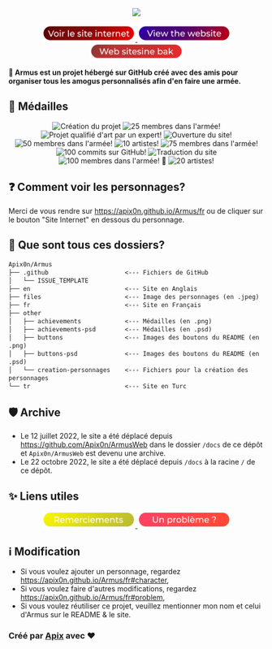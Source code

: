 <p align=center>
    <img src="https://apix0n.github.io/Armus/other/Armus-icon.png" height=175>
</p>

<p align=center>
    <a href="https://apix0n.github.io/Armus/fr">
        <img src="other/buttons/view-website-fr.png" height=32.5 alt="Voir le site internet en Français">
    </a>
    <a href="https://apix0n.github.io/Armus/en">
        <img src="other/buttons/view-website-en.png" height=32.5 alt="View the website in English">
    </a>
    <a href="https://apix0n.github.io/Armus/tr">
        <img src="other/buttons/view-website-tr.png" height=32.5 alt="Web sitesine Türkçede bak">
    </a>
</p>

__🌹 Armus est un projet hébergé sur GitHub créé avec des amis pour organiser tous les amogus personnalisés afin d'en faire une armée.__

## 🏅 Médailles

<p align=center>
    <img src="https://apix0n.github.io/Armus/other/achievements/creation.png" height=200 title="Création du projet">
    <img src="https://apix0n.github.io/Armus/other/achievements/25-membres.png" height=200 title="25 membres dans l'armée!">
    <img src="https://apix0n.github.io/Armus/other/achievements/certif.png" height=200 title="Projet qualifié d'art par un expert!">
    <img src="https://apix0n.github.io/Armus/other/achievements/site.png" height=200 title="Ouverture du site!">
    <img src="https://apix0n.github.io/Armus/other/achievements/50-membres.png" height=200 title="50 membres dans l'armée!">
    <img src="https://apix0n.github.io/Armus/other/achievements/10-contributeurs.png" height=200 title="10 artistes!">
    <img src="https://apix0n.github.io/Armus/other/achievements/75-membres.png" height=200 title="75 membres dans l'armée!">
    <img src="https://apix0n.github.io/Armus/other/achievements/100-commits.png" height="200" title="100 commits sur GitHub!"></a>
    <img src="https://apix0n.github.io/Armus/other/achievements/traduction.png" height=200 title="Traduction du site">
    <img src="https://apix0n.github.io/Armus/other/achievements/100-membres.png" height=200 title="100 membres dans l'armée! 🎊">
    <img src="https://apix0n.github.io/Armus/other/achievements/20-contributeurs.png" height=200 title="20 artistes!">
</p>

## ❓ Comment voir les personnages?

Merci de vous rendre sur https://apix0n.github.io/Armus/fr ou de cliquer sur le bouton "Site Internet" en dessous du personnage.

## 📁 Que sont tous ces dossiers?

```
Apix0n/Armus
├── .github                     <--- Fichiers de GitHub
│   └── ISSUE_TEMPLATE
├── en                          <--- Site en Anglais
├── files                       <--- Image des personnages (en .jpeg)
├── fr                          <--- Site en Français
├── other
│   ├── achievements            <--- Médailles (en .png)
│   ├── achievements-psd        <--- Médailles (en .psd)
│   ├── buttons                 <--- Images des boutons du README (en .png)
│   ├── buttons-psd             <--- Images des boutons du README (en .psd)
│   └── creation-personnages    <--- Fichiers pour la création des personnages
└── tr                          <--- Site en Turc
```

## 🛡 Archive

* Le 12 juillet 2022, le site a été déplacé depuis https://github.com/Apix0n/ArmusWeb dans le dossier `/docs` de ce dépôt et `Apix0n/ArmusWeb` est devenu une archive.
* Le 22 octobre 2022, le site a été déplacé depuis `/docs` à la racine `/` de ce dépôt. 

## ✨ Liens utiles
<p align=center>
    <a href="https://apix0n.github.io/Armus/fr/#acknowledgements">
        <img src="other/buttons/remerciements.png" height=32.5 alt="Remerciements">
    </a>
    <a href="https://apix0n.github.io/Armus/fr/#problème">
        <img src="other/buttons/probleme.png" height=32.5 alt="Un problème ?">
    </a>
</p>

## ℹ️ Modification

* Si vous voulez ajouter un personnage, regardez https://apix0n.github.io/Armus/fr#character,
* Si vous voulez faire d'autres modifications, regardez https://apix0n.github.io/Armus/fr#problem,
* Si vous voulez réutiliser ce projet, veuillez mentionner mon nom et celui d'Armus sur le README & le site.

### Créé par [Apix](https://github.com/Apix0n) avec ❤️

